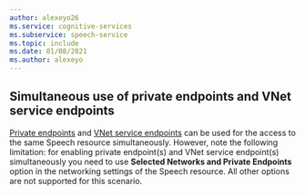 ```yaml
---
author: alexeyo26
ms.service: cognitive-services
ms.subservice: speech-service
ms.topic: include
ms.date: 01/08/2021
ms.author: alexeyo
---
```


## Simultaneous use of private endpoints and VNet service endpoints

[Private endpoints](../speech-services-private-link.md) and [VNet service endpoints](../speech-service-vnet-service-endpoint.md) can be used for the access to the same Speech resource simultaneously. However, note the following limitation: for enabling private endpoint(s) and VNet service endpoint(s) simultaneously you need to use **Selected Networks and Private Endpoints** option in the networking settings of the Speech resource. All other options are not supported for this scenario.